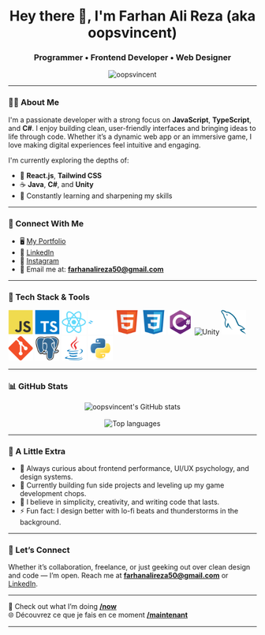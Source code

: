 <h1 align="center">Hey there 👋, I'm Farhan Ali Reza (aka oopsvincent)</h1>
<h3 align="center">Programmer • Frontend Developer • Web Designer</h3>

<p align="center">
  <img src="https://komarev.com/ghpvc/?username=oopsvincent&label=Profile%20views&color=0e75b6&style=flat" alt="oopsvincent" />
</p>

---

### 👨‍💻 About Me

I'm a passionate developer with a strong focus on **JavaScript**, **TypeScript**, and **C#**. I enjoy building clean, user-friendly interfaces and bringing ideas to life through code. Whether it’s a dynamic web app or an immersive game, I love making digital experiences feel intuitive and engaging.

I'm currently exploring the depths of:
- 🔧 **React.js**, **Tailwind CSS**
- ☕ **Java**, **C#**, and **Unity**
- 🧠 Constantly learning and sharpening my skills

---

### 🔗 Connect With Me

- 🖥️ [My Portfolio](https://farhanalireza.netlify.app)
- 💼 [LinkedIn](https://www.linkedin.com/in/farhan-ali-reza-849746345/)
- 📸 [Instagram](https://www.instagram.com/oopsvincent/)
- 📩 Email me at: **farhanalireza50@gmail.com**

---

### 🧰 Tech Stack & Tools

<p align="left">
  <img src="https://raw.githubusercontent.com/devicons/devicon/master/icons/javascript/javascript-original.svg" alt="JavaScript" width="50" />
  <img src="https://raw.githubusercontent.com/devicons/devicon/master/icons/typescript/typescript-original.svg" alt="TypeScript" width="50" />
  <img src="https://raw.githubusercontent.com/devicons/devicon/master/icons/react/react-original.svg" alt="React" width="50" />
  <img src="https://raw.githubusercontent.com/devicons/devicon/master/icons/tailwindcss/tailwindcss-original-wordmark.svg" alt="Tailwind CSS" width="50" />
  <img src="https://raw.githubusercontent.com/devicons/devicon/master/icons/html5/html5-original.svg" alt="HTML" width="50" />
  <img src="https://raw.githubusercontent.com/devicons/devicon/master/icons/css3/css3-original.svg" alt="CSS" width="50" />
  <img src="https://raw.githubusercontent.com/devicons/devicon/master/icons/csharp/csharp-original.svg" alt="C#" width="50" />
  <img src="https://cdn.jsdelivr.net/gh/devicons/devicon/icons/unity/unity-original.svg" alt="Unity" width="50" />
  <img src="https://raw.githubusercontent.com/devicons/devicon/master/icons/mysql/mysql-original.svg" alt="MySQL" width="50" />
  <img src="https://raw.githubusercontent.com/devicons/devicon/master/icons/git/git-original.svg" alt="Git" width="50" />
  <img src="https://raw.githubusercontent.com/devicons/devicon/master/icons/postgresql/postgresql-original.svg" alt="Postgres" width="50" />
  <img src="https://raw.githubusercontent.com/devicons/devicon/master/icons/java/java-original.svg" alt="Java" width="50" />
  <img src="https://raw.githubusercontent.com/devicons/devicon/master/icons/python/python-original.svg" alt="Python" width="50" />
</p>

---

### 📊 GitHub Stats

<p align="center">
  <img src="https://github-readme-stats.vercel.app/api?username=oopsvincent&show_icons=true&theme=radical" alt="oopsvincent's GitHub stats" />
  <br><br>
  <img src="https://github-readme-stats.vercel.app/api/top-langs/?username=oopsvincent&layout=compact" alt="Top languages" />
</p>

---

### 🚀 A Little Extra

- 👀 Always curious about frontend performance, UI/UX psychology, and design systems.
- 🌱 Currently building fun side projects and leveling up my game development chops.
- 🧩 I believe in simplicity, creativity, and writing code that lasts.
- ⚡ Fun fact: I design better with lo-fi beats and thunderstorms in the background.

---

### 🤝 Let’s Connect  
Whether it’s collaboration, freelance, or just geeking out over clean design and code — I’m open. Reach me at **farhanalireza50@gmail.com** or [LinkedIn](https://www.linkedin.com/in/farhan-ali-reza-849746345/).

---

📍 Check out what I’m doing [**/now**](https://github.com/oopsvincent/now)  
🌐 Découvrez ce que je fais en ce moment [**/maintenant**](https://github.com/oopsvincent/now)

---

<!--
Thanks for stopping by! If you scrolled this far, we should probably build something cool together someday. 😉
-->
